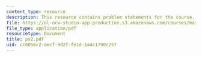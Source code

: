 ```yaml
---
content_type: resource
description: This resource contains problem statements for the course.
file: https://ol-ocw-studio-app-production.s3.amazonaws.com/courses/mas-622j-pattern-recognition-and-analysis-fall-2006/cc6056c2aecf9d2ffe1d1a4c1790c257_ps2.pdf
file_type: application/pdf
resourcetype: Document
title: ps2.pdf
uid: cc6056c2-aecf-9d2f-fe1d-1a4c1790c257
---
```

